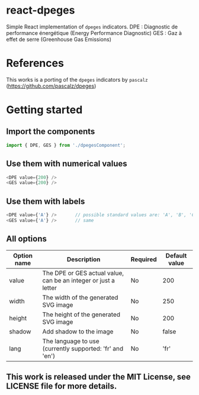 # react-dpeges
Simple React implementation of `dpeges` indicators.
DPE : Diagnostic de performance énergétique (Energy Performance Diagnostic)
GES : Gaz à effet de serre (Greenhouse Gas Emissions)

# References
This works is a porting of the `dpeges` indicators by `pascalz` (https://github.com/pascalz/dpeges)

# Getting started
## Import the components
```javascript
import { DPE, GES } from './dpegesComponent';
```

## Use them with numerical values
```javascript
<DPE value={200} />
<GES value={200} />
```

## Use them with labels
```javascript
<DPE value={'A'} />       // possible standard values are: 'A', 'B', 'C', 'D', 'E', 'F'
<GES value={'A'} />       // same
```

## All options

Option name   | Description                                                     | Required | Default value
------------- | --------------------------------------------------------------- | -------- | -------------
value         | The DPE or GES actual value, can be an integer or just a letter | No       | 200 
width         | The width of the generated SVG image                            | No       | 250 
height        | The height of the generated SVG image                           | No       | 200 
shadow        | Add shadow to the image                                         | No       | false 
lang          | The language to use (currently supported: 'fr' and 'en')        | No       | 'fr' 


## This work is released under the MIT License, see LICENSE file for more details.
